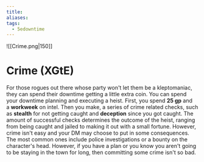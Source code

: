 ```yaml
---
title: 
aliases: 
tags:
  - 5edowntime
---
```


![[Crime.png|150]]

# Crime (XGtE)

For those rogues out there whose party won't let them be a kleptomaniac, they can spend their downtime getting a little extra coin. You can spend your downtime planning and executing a heist. First, you spend **25 gp** and a **workweek** on intel. Then you make, a series of crime related checks, such as **stealth** for not getting caught and **deception** since you got caught. The amount of successful checks determines the outcome of the heist, ranging from being caught and jailed to making it out with a small fortune. However, crime isn't easy and your DM may choose to put in some consequences. The most common ones include police investigations or a bounty on the character's head. However, if you have a plan or you know you aren't going to be staying in the town for long, then committing some crime isn't so bad.
